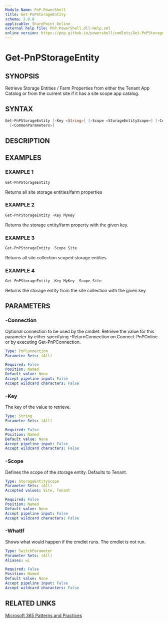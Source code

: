 ```yaml
---
Module Name: PnP.PowerShell
title: Get-PnPStorageEntity
schema: 2.0.0
applicable: SharePoint Online
external help file: PnP.PowerShell.dll-Help.xml
online version: https://pnp.github.io/powershell/cmdlets/Get-PnPStorageEntity.html
---
```

 
# Get-PnPStorageEntity

## SYNOPSIS
Retrieve Storage Entities / Farm Properties from either the Tenant App Catalog or from the current site if it has a site scope app catalog.

## SYNTAX

```powershell
Get-PnPStorageEntity [-Key <String>] [-Scope <StorageEntityScope>] [-Connection <PnPConnection>] 
  [<CommonParameters>]
```

## DESCRIPTION

## EXAMPLES

### EXAMPLE 1
```powershell
Get-PnPStorageEntity
```

Returns all site storage entities/farm properties

### EXAMPLE 2
```powershell
Get-PnPStorageEntity -Key MyKey
```

Returns the storage entity/farm property with the given key.

### EXAMPLE 3
```powershell
Get-PnPStorageEntity -Scope Site
```

Returns all site collection scoped storage entities

### EXAMPLE 4
```powershell
Get-PnPStorageEntity -Key MyKey -Scope Site
```

Returns the storage entity from the site collection with the given key

## PARAMETERS

### -Connection
Optional connection to be used by the cmdlet. Retrieve the value for this parameter by either specifying -ReturnConnection on Connect-PnPOnline or by executing Get-PnPConnection.

```yaml
Type: PnPConnection
Parameter Sets: (All)

Required: False
Position: Named
Default value: None
Accept pipeline input: False
Accept wildcard characters: False
```

### -Key
The key of the value to retrieve.

```yaml
Type: String
Parameter Sets: (All)

Required: False
Position: Named
Default value: None
Accept pipeline input: False
Accept wildcard characters: False
```

### -Scope
Defines the scope of the storage entity. Defaults to Tenant.

```yaml
Type: StorageEntityScope
Parameter Sets: (All)
Accepted values: Site, Tenant

Required: False
Position: Named
Default value: None
Accept pipeline input: False
Accept wildcard characters: False
```

### -WhatIf
Shows what would happen if the cmdlet runs. The cmdlet is not run.

```yaml
Type: SwitchParameter
Parameter Sets: (All)
Aliases: wi

Required: False
Position: Named
Default value: None
Accept pipeline input: False
Accept wildcard characters: False
```

## RELATED LINKS

[Microsoft 365 Patterns and Practices](https://aka.ms/m365pnp)
